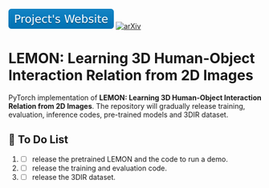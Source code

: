 [![Website Badge](https://raw.githubusercontent.com/referit3d/referit3d/eccv/images/project_website_badge.svg)](https://yyvhang.github.io/LEMON)
[![arXiv](https://img.shields.io/badge/arXiv-2303.10437-b31b1b.svg?style=plastic)](https://yyvhang.github.io/LEMON)
# LEMON: Learning 3D Human-Object Interaction Relation from 2D Images

PyTorch implementation of **LEMON: Learning 3D Human-Object Interaction Relation from 2D Images**. The repository will gradually release training, evaluation, inference codes, pre-trained models and 3DIR dataset.

## 📖 To Do List
1. - [ ] release the pretrained LEMON and the code to run a demo.
2. - [ ] release the training and evaluation code.
3. - [ ] release the 3DIR dataset.